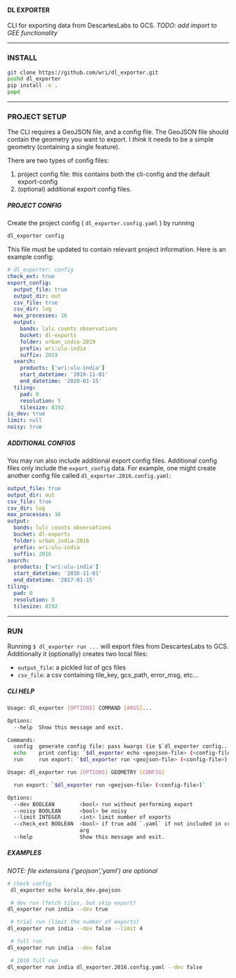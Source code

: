 #### DL EXPORTER

CLI for exporting data from DescartesLabs to GCS. _TODO: add import to GEE functionality_

---

<a name="install"/>

### INSTALL

```bash
git clone https://github.com/wri/dl_exporter.git
pushd dl_exporter
pip install -e .
popd
```

---

<a name="setup"/>

### PROJECT SETUP

The CLI requires a GeoJSON file, and a config file. The GeoJSON file should contain the geometry you want to export. I _think_ it needs to be a simple geometry (containing a single feature).

There are two types of config files:

1. project config file: this contains both the cli-config and the default export-config
2. (optional) additional export config files.

##### PROJECT CONFIG

Create the project config ( `dl_exporter.config.yaml` ) by running
```bash
dl_exporter config
```

This file must be updated to contain relevant project information.  Here is an example config:

```yaml
# dl_exporter: config
check_ext: true
export_config:
  output_file: true
  output_dir: out
  csv_file: true
  csv_dir: log
  max_processes: 16
  output:
    bands: lulc counts observations
    bucket: dl-exports
    folder: urban_india-2019
    prefix: wri:ulu-india
    suffix: 2019
  search:
    products: ['wri:ulu-india']
    start_datetime: '2019-11-01'
    end_datetime: '2020-01-15'
  tiling:
    pad: 0
    resolution: 5
    tilesize: 8192
is_dev: true
limit: null
noisy: true
```

##### ADDITIONAL CONFIGS

You may run also include additional export config files. Additional config files only include the `export_config` data.  For example, one might create another config file called `dl_exporter.2016.config.yaml`:

```yaml
output_file: true
output_dir: out
csv_file: true
csv_dir: log
max_processes: 16
output:
  bands: lulc counts observations
  bucket: dl-exports
  folder: urban_india-2016
  prefix: wri:ulu-india
  suffix: 2016
search:
  products: ['wri:ulu-india']
  start_datetime: '2016-11-01'
  end_datetime: '2017-01-15'
tiling:
  pad: 0
  resolution: 5
  tilesize: 8192
```


---

<a name="run"/>

### RUN

Running `$ dl_exporter run ...` will export files from DescartesLabs to GCS.  Additionally it (optionally) creates two local files:

* `output_file`: a pickled list of gcs files
* `csv_file`: a csv containing tile_key, gcs_path, error_msg, etc...

##### CLI HELP

```bash
Usage: dl_exporter [OPTIONS] COMMAND [ARGS]...

Options:
  --help  Show this message and exit.

Commands:
  config  generate config file: pass kwargs (ie $`dl_exporter config...
  echo    print config: `$dl_exporter echo <geojson-file> (<config-file>)`
  run     run export: `$dl_exporter run <geojson-file> (<config-file>)
```

```bash
Usage: dl_exporter run [OPTIONS] GEOMETRY [CONFIG]

  run export: `$dl_exporter run <geojson-file> (<config-file>)`

Options:
  --dev BOOLEAN        <bool> run without performing export
  --noisy BOOLEAN      <bool> be noisy
  --limit INTEGER      <int> limit number of exports
  --check_ext BOOLEAN  <bool> if true add `.yaml` if not included in config
                       arg
  --help               Show this message and exit.
```

##### EXAMPLES

_NOTE: file extensions ('geojson','yaml') are optional_

```bash
# check config
 dl_exporter echo kerala_dev.geojson

 # dev run (fetch tiles, but skip export)
dl_exporter run india --dev true 

 # trial run (limit the number of exports)
dl_exporter run india --dev false --limit 4

 # full run
dl_exporter run india --dev false

 # 2016 full run
dl_exporter run india dl_exporter.2016.config.yaml --dev false
```



